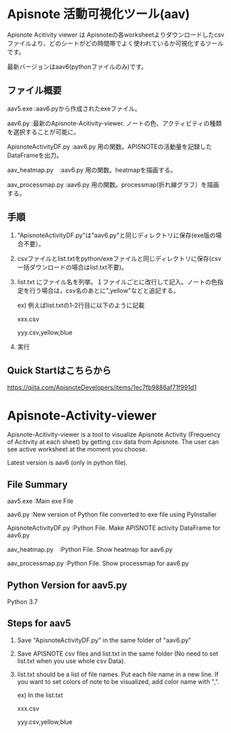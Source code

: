 # Apisnote 活動可視化ツール(aav)
Apisnote Acitivity viewer は Apisnoteの各worksheetよりダウンロードしたcsvファイルより、どのシートがどの時間帯でよく使われているか可視化するツールです。

最新バージョンはaav6(pythonファイルのみ)です。


## ファイル概要
  aav5.exe   :aav6.pyから作成されたexeファイル。
 
  aav6.py    :最新のApisnote-Acitivity-viewer. ノートの色、アクティビティの種類を選択することが可能に。
 
  ApisnoteActivityDF.py :aav6.py 用の関数。APISNOTEの活動量を記録したDataFrameを出力。

  aav_heatmap.py　:aav6.py 用の関数。heatmapを描画する。

  aav_processmap.py :aav6.py 用の関数。processmap(折れ線グラフ）を描画する。

## 手順
1) "ApisnoteActivityDF.py"は"aav6.py"と同じディレクトリに保存(exe版の場合不要）。
2) csvファイルとlist.txtをpython/exeファイルと同じディレクトリに保存(csv一括ダウンロードの場合はlist.txt不要)。
3) list.txt にファイル名を列挙。１ファイルごとに改行して記入。ノートの色指定を行う場合は，csv名のあとに",yellow"などと追記する。

   ex) 例えばlist.txtの1-2行目に以下のように記載
   
      xxx.csv
      
      yyy.csv,yellow,blue
4) 実行

## Quick Startはこちらから
https://qiita.com/ApisnoteDevelopers/items/1ec7fb9886af71f991d1


# Apisnote-Activity-viewer
Apisnote-Acitivity-viewer is a tool to visualize Apisnote Activity (Frequency of Acitivity at each sheet) by getting csv data from Apisnote. The user can see active worksheet at the moment you choose.

Latest version is aav6 (only in python file). 


## File Summary
  aav5.exe   :Main exe File
  
  aav6.py    :New version of Python file converted to exe file using PyInstaller 
  
  ApisnoteActivityDF.py :Python File. Make APISNOTE activity DataFrame for aav6.py

  aav_heatmap.py　:Python File. Show heatmap for aav6.py

  aav_processmap.py :Python File. Show processmap for aav6.py


## Python Version for aav5.py
  Python 3.7

## Steps for aav5
1) Save "ApisnoteActivityDF.py" in the same folder of "aav6.py"
2) Save APISNOTE csv files and list.txt in the same folder (No need to set list.txt when you use whole csv Data).
3) list.txt should be a list of file names. Put each file name in a new line. If you want to set colors of note to be visualized, add color name with ",".

   ex) In the list.txt
    
    xxx.csv
    
    yyy.csv,yellow,blue

